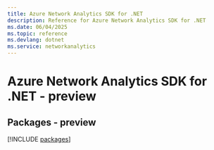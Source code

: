 ```yaml
---
title: Azure Network Analytics SDK for .NET
description: Reference for Azure Network Analytics SDK for .NET
ms.date: 06/04/2025
ms.topic: reference
ms.devlang: dotnet
ms.service: networkanalytics
---
```

# Azure Network Analytics SDK for .NET - preview
## Packages - preview
[!INCLUDE [packages](network-analytics-index.md)]